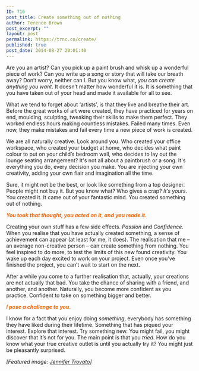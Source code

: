 ```yaml
---
ID: 716
post_title: Create something out of nothing
author: Terence Brown
post_excerpt: ""
layout: post
permalink: https://trnc.co/create/
published: true
post_date: 2014-08-27 20:01:40
---
```

Are you an artist? Can you pick up a paint brush and whisk up a wonderful piece of work? Can you write up a song or story that will take our breath away? Don’t worry, neither can I. But you know what, <em>you can create anything you want</em>. It doesn’t matter how wonderful it is. It is something that you have taken out of your head and made it available for all to see.

What we tend to forget about ‘artists’, is that they live and breathe their art. Before the great works of art were created, they have practiced for years on end, moulding, sculpting, tweaking their skills to make them perfect. They worked endless hours making countless mistakes. Failed many times. Even now, they make mistakes and fail every time a new piece of work is created.

We are all naturally creative. Look around you. Who created your office workspace, who created your budget at home, who decides what paint colour to put on your child’s bedroom wall, who decides to lay out the lounge seating arrangement? It's not all about a paintbrush or a song. It's everything you do, every decision you make. You are injecting your own creativity, adding your own flair and imagination all the time.

Sure, it might not be the best, or look like something from a top designer. People might not buy it. But you know what? Who gives a crap? <em>It’s yours</em>. You created it. It came out of your fantastic mind. You created something out of nothing.

<p style="color: #ff6600;">
  <b><i>You took that thought, you acted on it, and you made it.</i></b>
</p>

Creating your own stuff has a few side effects. <em>Passion</em> and <em>Confidence</em>. When you realise that you have actually created something, a sense of achievement can appear (at least for me, it does). The realisation that me – an average non-creative person – can create something from nothing. You feel inspired to do more, to test the limits of this new found creativity. You wake up each day excited to work on your project. Even once you’ve finished the project, you can’t wait to start on the next.

After a while you come to a further realisation that, actually, your creations are not actually that bad. You take the chance of sharing with a friend, and another, and another. Naturally, you become more confident as you practice. Confident to take on something bigger and better.

<p style="color: #ff6600;">
  <b><i>I pose a challenge to you.</i></b>
</p>

I know for a fact that you enjoy doing <em>something</em>, everybody has something they have liked during their lifetime. Something that has piqued your interest. Explore that interest. Try something new. You might fail, you might discover that it’s not for you. The main point is that you <em>tried</em>. How do you know what your true creative outlet is until you actually try it? You might just be pleasantly surprised.

<em>[Featured image: <a href="http://unsplash.com/post/59630952361/download-by-jennifer-trovato">Jennifer Trovato</a>]</em>